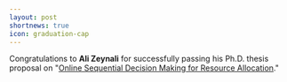 ```yaml
---
layout: post
shortnews: true
icon: graduation-cap
---
```


Congratulations to **Ali Zeynali** for successfully passing his Ph.D. thesis proposal on "[Online Sequential Decision Making for Resource Allocation](https://www.cics.umass.edu/event/20240516/online-sequential-decision-making-resource-allocation)."